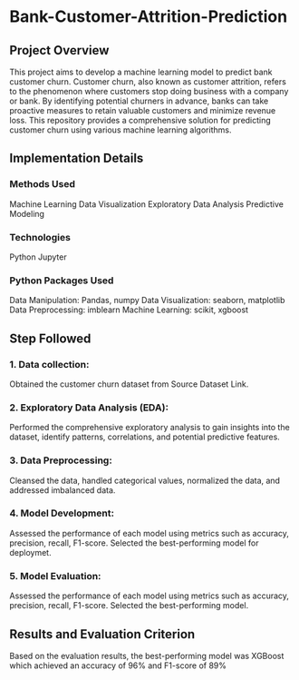 # Bank-Customer-Attrition-Prediction
## Project Overview
This project aims to develop a machine learning model to predict bank customer churn. Customer churn, also known as customer attrition, refers to the phenomenon where customers stop doing business with a company or bank. By identifying potential churners in advance, banks can take proactive measures to retain valuable customers and minimize revenue loss. This repository provides a comprehensive solution for predicting customer churn using various machine learning algorithms.

## Implementation Details
### Methods Used
Machine Learning
Data Visualization
Exploratory Data Analysis
Predictive Modeling

### Technologies
Python
Jupyter
### Python Packages Used
Data Manipulation: Pandas, numpy
Data Visualization: seaborn, matplotlib
Data Preprocessing: imblearn
Machine Learning: scikit, xgboost
## Step Followed
### 1. Data collection: 
Obtained the customer churn dataset from Source Dataset Link.
### 2. Exploratory Data Analysis (EDA):
Performed the comprehensive exploratory analysis to gain insights into the dataset, identify patterns, correlations, and potential predictive features.
### 3. Data Preprocessing:
Cleansed the data, handled categorical values, normalized the data, and addressed imbalanced data.
### 4. Model Development:
Assessed the performance of each model using metrics such as accuracy, precision, recall, F1-score. Selected the best-performing model for deploymet.
### 5. Model Evaluation:
Assessed the performance of each model using metrics such as accuracy, precision, recall, F1-score. Selected the best-performing model.
## Results and Evaluation Criterion
Based on the evaluation results, the best-performing model was XGBoost which achieved an accuracy of 96% and F1-score of 89%
